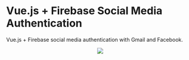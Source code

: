 # Vue.js + Firebase Social Media Authentication

Vue.js + Firebase social media authentication with Gmail and Facebook.

<p align="center">
<img src="https://lhe.io/wp-content/uploads/2016/11/firebase-auth-providers-768x432.png">
</p>
